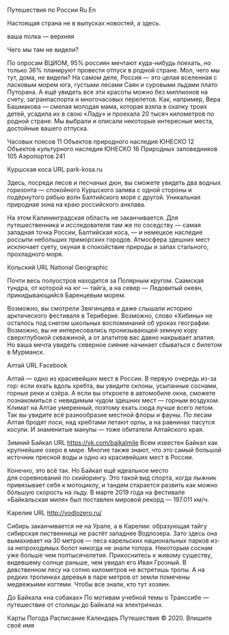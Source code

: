 Путешествия по России
Ru En

Настоящая страна не в выпусках новостей, а здесь.

ваша полка — верхняя


Чего мы там не видели?

По опросам ВЦИОМ, 95% россиян мечтают куда-нибудь поехать, но только 36% планируют провести отпуск в родной стране. Мол, чего мы тут, дома, не видели? На самом деле, Россия — это целая вселенная с ласковым морем юга, густыми лесами Саян и суровыми льдами плато Путорана. А ещё увидеть все эти красоты можно без миллионов на счету, загранпаспорта и многочасовых перелетов. Как, например, Вера Башмакова — смелая молодая мама, которая взяла в охапку троих детей, усадила их в свою «Ладу» и проехала 20 тысяч километров по родной стране. Мы выбрали и описали некоторые интересные места, достойные вашего отпуска.

Часовых поясов 11
Объектов природного наследия ЮНЕСКО 12
Объектов культурного наследия ЮНЕСКО 16
Природных заповедников 105
Аэропортов 241


Куршская коса
URL
park-kosa.ru

Здесь, посреди лесов и песчаных дюн, вы сможете увидеть два водных горизонта — спокойного Куршского залива с одной стороны и подёрнутого рябью волн Балтийского моря с другой. Уникальная природная зона на краю российского анклава.

На этом Калининградская область не заканчивается. Для путешественника и исследователя там же по соседству — самая западная точка России, Балтийская коса, — и немецкое наследие россыпи небольших приморских городов. Атмосфера здешних мест исключает суету, окуная в спокойствие природы и запах стального, прохладного моря.


Кольский
URL
National Geographic

Почти весь полуостров находится за Полярным кругом. Саамская тундра, от которой на юг — тайга, а на север — Ледовитый океан, прикидывающийся Баренцевым морем.

Возможно, вы смотрели Звягинцева и даже слышали историю арктического фестиваля в Териберке. Возможно, слово «Хибины» не осталось под снегом школьных воспоминаний об уроках географии. Возможно, вы не интересовались пронизывающей земную кору сверхглубокой скважиной, а от апатитов вас давно накрывает апатия. Но ваша мечта увидеть северное сияние начинает сбываться с билетом в Мурманск.


Алтай
URL
Facebook

Алтай — одно из красивейших мест в России. В первую очередь из-за гор: если ехать вдоль хребта, вы увидите склоны, усыпанные соснами, горные реки и озёра. А если вы откроете в автомобиле окна, сможете познакомиться с невидимым чудом здешних мест — горным воздухом.
Климат на Алтае умеренный, поэтому ехать сюда лучше всего летом. Так вы увидите всё разнообразие местной флоры и фауны. По лесам Алтая бродят лоси, над хребтами летают орлы, а на равнинах пасутся косули. И знаменитые манулы — тоже обитатели Алтайского края.


Зимний Байкал
URL
https://vk.com/baikalmile
Всем известен Байкал как крупнейшее озеро
в мире. Многие также знают, что это самый большой источник пресной воды и одно из красивейших мест в России.

Конечно, это всё так. Но Байкал ещё идеальное место для соревнований по скийорингу. Это такой вид спорта, когда лыжник привязывает себя к мотоциклу, и тандем старается развить как можно бóльшую скорость на льду. В марте 2019 года на фестивале «Байкальская миля» был поставлен мировой рекорд — 197.011 км/ч.


Карелия
URL
http://vodlozero.ru/

Сибирь заканчивается не на Урале, а в Карелии: образующая тайгу сибирская лиственница не растёт западнее Водлозера. Зато здесь она вымахивает на 30 метров — леса карельских национальных парков из-за непроходимых болот никогда не знали топора. Некоторым соснам уже больше чем полтысячелетия. Прикоснитесь к живому существу, видевшему солнце раньше, чем увидал его Иван Грозный. В девственном лесу на сотню километров не встретишь тропы. А на редких тропинках деревья в паре метров от земли помечены медвежьими когтями. Чтобы все знали, кто тут хозяин.


До Байкала «на собаках»
По мотивам учебной темы о Транссибе — путешествие от столицы до Байкала на электричках.

Карты
Погода
Расписание
Календарь
Путешествия
© 2020. Впишите своё имя
